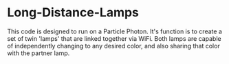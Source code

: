 # Long-Distance-Lamps
This code is designed to run on a Particle Photon. It's function is to create a set of twin 'lamps' that are linked together via WiFi. Both lamps are capable of independently changing to any desired color, and also sharing that color with the partner lamp.
